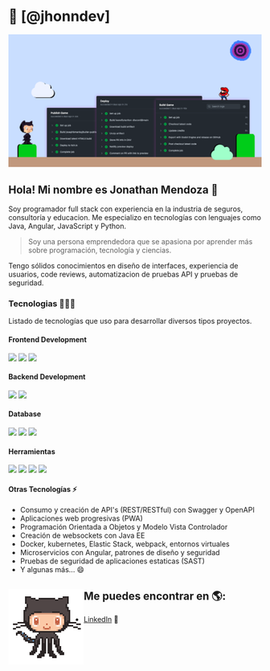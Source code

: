# 🤖 [@jhonndev]

![GitHub Profile](https://github.com/jhonndev/jhonndev/blob/main/githubProfile.png)

## Hola! Mi nombre es Jonathan Mendoza 👋

Soy programador full stack con experiencia en la industria de seguros, consultoría y educacion. Me especializo en tecnologías con lenguajes como Java, Angular, JavaScript y Python.

> Soy una persona emprendedora que se apasiona por aprender más sobre programación, tecnología y ciencias.

Tengo sólidos conocimientos en diseño de interfaces, experiencia de usuarios, code reviews, automatizacion de pruebas API y pruebas de seguridad.

### Tecnologias 👨🏻‍💻 

Listado de tecnologías que uso para desarrollar diversos tipos proyectos.

#### Frontend Development

<p>
  <img src="https://img.shields.io/badge/HTML5-E34F26?style=for-the-badge&logo=html5&logoColor=white">
  <img src="https://img.shields.io/badge/CSS3-1572B6?style=for-the-badge&logo=css3&logoColor=white">
  <img src="https://img.shields.io/badge/Angular-DD0031?style=for-the-badge&logo=angular&logoColor=white">
</p>

#### Backend Development

<p>
  <img src="https://img.shields.io/badge/Node.js-339933?style=for-the-badge&logo=nodedotjs&logoColor=white">
  <img src="https://img.shields.io/badge/Express.js-000000?style=for-the-badge&logo=express&logoColor=white">
</p>

#### Database

<p>
  <img src="https://img.shields.io/badge/MongoDB-white?style=for-the-badge&logo=mongodb&logoColor=4EA94B">
  <img src="https://img.shields.io/badge/Mongoose-00C58E?style=for-the-badge">
  <img src="https://img.shields.io/badge/MySQL-005C84?style=for-the-badge&logo=mysql&logoColor=white">
</p>

#### Herramientas

<p>
  <img src="https://img.shields.io/badge/Git-F05032?style=for-the-badge&logo=git&logoColor=white">
  <img src="https://img.shields.io/badge/GitHub-100000?style=for-the-badge&logo=github&logoColor=white">
  <img src="https://img.shields.io/badge/Linux-FCC624?style=for-the-badge&logo=linux&logoColor=black">
  <img src="https://img.shields.io/badge/Postman-FF6C37?style=for-the-badge&logo=Postman&logoColor=white">
</p>

#### Otras Tecnologías ⚡

- Consumo y creación de API's (REST/RESTful) con Swagger y OpenAPI
- Aplicaciones web progresivas (PWA)
- Programación Orientada a Objetos y Modelo Vista Controlador
- Creación de websockets con Java EE
- Docker, kubernetes, Elastic Stack, webpack, entornos virtuales
- Microservicios con Angular, patrones de diseño y seguridad
- Pruebas de seguridad de aplicaciones estaticas (SAST)
- Y algunas más... 😄

## Me puedes encontrar en 🌎: <img align="left" width="150" height="150" src="https://raw.githubusercontent.com/lgzarturo/lgzarturo/master/assets/87202985-820dcb80-c2b6-11ea-9f56-7ec461c497c3.gif">
- <a href="https://www.linkedin.com/in/jon-gonmen/">LinkedIn</a> 💼
